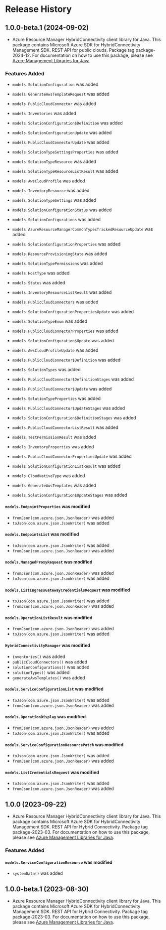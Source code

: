 # Release History

## 1.0.0-beta.1 (2024-09-02)

- Azure Resource Manager HybridConnectivity client library for Java. This package contains Microsoft Azure SDK for HybridConnectivity Management SDK. REST API for public clouds. Package tag package-2024-12. For documentation on how to use this package, please see [Azure Management Libraries for Java](https://aka.ms/azsdk/java/mgmt).

### Features Added

* `models.SolutionConfiguration` was added

* `models.GenerateAwsTemplateRequest` was added

* `models.PublicCloudConnector` was added

* `models.Inventories` was added

* `models.SolutionConfiguration$Definition` was added

* `models.SolutionConfigurationUpdate` was added

* `models.PublicCloudConnectorUpdate` was added

* `models.SolutionTypeSettingsProperties` was added

* `models.SolutionTypeResource` was added

* `models.SolutionTypeResourceListResult` was added

* `models.AwsCloudProfile` was added

* `models.InventoryResource` was added

* `models.SolutionTypeSettings` was added

* `models.SolutionConfigurationStatus` was added

* `models.SolutionConfigurations` was added

* `models.AzureResourceManagerCommonTypesTrackedResourceUpdate` was added

* `models.SolutionConfigurationProperties` was added

* `models.ResourceProvisioningState` was added

* `models.SolutionTypePermissions` was added

* `models.HostType` was added

* `models.Status` was added

* `models.InventoryResourceListResult` was added

* `models.PublicCloudConnectors` was added

* `models.SolutionConfigurationPropertiesUpdate` was added

* `models.SolutionTypeEnum` was added

* `models.PublicCloudConnectorProperties` was added

* `models.SolutionConfiguration$Update` was added

* `models.AwsCloudProfileUpdate` was added

* `models.PublicCloudConnector$Definition` was added

* `models.SolutionTypes` was added

* `models.PublicCloudConnector$DefinitionStages` was added

* `models.PublicCloudConnector$Update` was added

* `models.SolutionTypeProperties` was added

* `models.PublicCloudConnector$UpdateStages` was added

* `models.SolutionConfiguration$DefinitionStages` was added

* `models.PublicCloudConnectorListResult` was added

* `models.TestPermissionResult` was added

* `models.InventoryProperties` was added

* `models.PublicCloudConnectorPropertiesUpdate` was added

* `models.SolutionConfigurationListResult` was added

* `models.CloudNativeType` was added

* `models.GenerateAwsTemplates` was added

* `models.SolutionConfiguration$UpdateStages` was added

#### `models.EndpointProperties` was modified

* `fromJson(com.azure.json.JsonReader)` was added
* `toJson(com.azure.json.JsonWriter)` was added

#### `models.EndpointsList` was modified

* `toJson(com.azure.json.JsonWriter)` was added
* `fromJson(com.azure.json.JsonReader)` was added

#### `models.ManagedProxyRequest` was modified

* `fromJson(com.azure.json.JsonReader)` was added
* `toJson(com.azure.json.JsonWriter)` was added

#### `models.ListIngressGatewayCredentialsRequest` was modified

* `toJson(com.azure.json.JsonWriter)` was added
* `fromJson(com.azure.json.JsonReader)` was added

#### `models.OperationListResult` was modified

* `fromJson(com.azure.json.JsonReader)` was added
* `toJson(com.azure.json.JsonWriter)` was added

#### `HybridConnectivityManager` was modified

* `inventories()` was added
* `publicCloudConnectors()` was added
* `solutionConfigurations()` was added
* `solutionTypes()` was added
* `generateAwsTemplates()` was added

#### `models.ServiceConfigurationList` was modified

* `toJson(com.azure.json.JsonWriter)` was added
* `fromJson(com.azure.json.JsonReader)` was added

#### `models.OperationDisplay` was modified

* `fromJson(com.azure.json.JsonReader)` was added
* `toJson(com.azure.json.JsonWriter)` was added

#### `models.ServiceConfigurationResourcePatch` was modified

* `toJson(com.azure.json.JsonWriter)` was added
* `fromJson(com.azure.json.JsonReader)` was added

#### `models.ListCredentialsRequest` was modified

* `toJson(com.azure.json.JsonWriter)` was added
* `fromJson(com.azure.json.JsonReader)` was added

## 1.0.0 (2023-09-22)

- Azure Resource Manager HybridConnectivity client library for Java. This package contains Microsoft Azure SDK for HybridConnectivity Management SDK. REST API for Hybrid Connectivity. Package tag package-2023-03. For documentation on how to use this package, please see [Azure Management Libraries for Java](https://aka.ms/azsdk/java/mgmt).

### Features Added

#### `models.ServiceConfigurationResource` was modified

* `systemData()` was added

## 1.0.0-beta.1 (2023-08-30)

- Azure Resource Manager HybridConnectivity client library for Java. This package contains Microsoft Azure SDK for HybridConnectivity Management SDK. REST API for Hybrid Connectivity. Package tag package-2023-03. For documentation on how to use this package, please see [Azure Management Libraries for Java](https://aka.ms/azsdk/java/mgmt).
